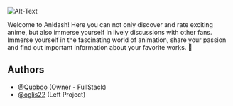 ![Alt-Text](https://i.imgur.com/xJZRzZu.png)

Welcome to Anidash! Here you can not only discover and rate exciting 
anime, but also immerse yourself in lively discussions with other fans. 
Immerse yourself in the fascinating world of animation, share your 
passion and find out important information about your favorite works. 🌸

## Authors

- [@Quoboo](https://github.com/quoboo) (Owner - FullStack)
- [@oglis22](https://github.com/oglis22) (Left Project)
